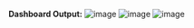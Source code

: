 **Dashboard Output:**
![image](https://user-images.githubusercontent.com/111038642/205288432-5beae04e-6e32-4c30-a07f-c86b922228eb.png)
![image](https://user-images.githubusercontent.com/111038642/205288458-95c24065-7ee8-40a6-95df-003980b3b71b.png)
![image](https://user-images.githubusercontent.com/111038642/205288471-136ac11c-1fec-4fe6-91e2-cb8aa4d92c0b.png)
